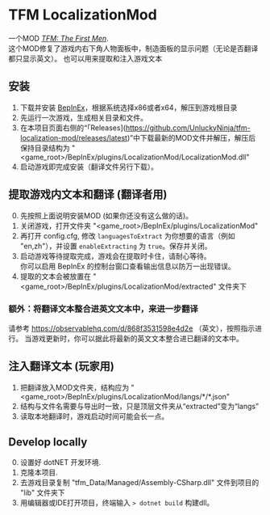 # TFM LocalizationMod
一个MOD [*TFM: The First Men*](https://store.steampowered.com/app/700820/).  
这个MOD修复了游戏内右下角人物面板中，制造面板的显示问题（无论是否翻译都只显示英文）。
也可以用来提取和注入游戏文本

## 安装
1. 下载并安装 [BepInEx](https://github.com/BepInEx/BepInEx/releases/latest)，根据系统选择x86或者x64，解压到游戏根目录
2. 先运行一次游戏，生成相关目录和文件。
3. 在本项目页面右侧的“「Releases](https://github.com/UnluckyNinja/tfm-localization-mod/releases/latest)”中下载最新的MOD文件并解压，解压后保持目录结构为 "<game_root>/BepInEx/plugins/LocalizationMod/LocalizationMod.dll"
4. 启动游戏即完成安装（翻译文件另行下载）。

## 提取游戏内文本和翻译 (翻译者用)
0. 先按照上面说明安装MOD (如果你还没有这么做的话)。
1. 关闭游戏，打开文件夹 "<game_root>/BepInEx/plugins/LocalizationMod"
2. 再打开 config.cfg, 修改 `languagesToExtract` 为你想要的语言（例如 "en,zh"），并设置 `enableExtracting` 为 `true`。保存并关闭。
3. 启动游戏等待提取完成，游戏会在提取时卡住，请耐心等待。  
  你可以启用 BepInEx 的控制台窗口查看输出信息以防万一出现错误。
4. 提取的文本会被放置在 "<game_root>/BepInEx/plugins/LocalizationMod/extracted" 文件夹下

### 额外：将翻译文本整合进英文文本中，来进一步翻译
请参考 https://observablehq.com/d/868f3531598e4d2e （英文），按照指示进行。
当游戏更新时，你可以据此将最新的英文文本整合进已翻译的文本中。

## 注入翻译文本 (玩家用)
1. 把翻译放入MOD文件夹，结构应为 "<game_root>/BepInEx/plugins/LocalizationMod/langs/\*/\*.json" 
2. 结构与文件名需要与导出时一致，只是顶层文件夹从“extracted”变为“langs”
3. 读取本地翻译时，游戏启动时间可能会长一点。

## Develop locally
0. 设置好 dotNET 开发环境.
1. 克隆本项目.
2. 去游戏目录复制 "tfm_Data/Managed/Assembly-CSharp.dll" 文件到项目的 "lib" 文件夹下
3. 用编辑器或IDE打开项目，终端输入 `> dotnet build` 构建dll。
